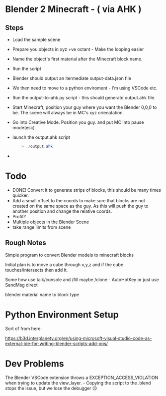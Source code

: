 # Blender 2 Minecraft - ( via AHK )
## Steps

* Load the sample scene
* Prepare you objects in xyz +ve octant - Make the looping easier
* Name the object's first material after the Minecraft block name.
* Run the script
* Blender should output an itermediate output-data.json file
* We then need to move to a python enviroment - I'm using VSCode etc.
* Run the output-to-ahk.py script - this should generate output.ahk file.
* Start Minecraft, position your guy where you want the Blender 0,0,0 to be. The scene will always be in MC's xyz orienatation.
* Go into Creative Mode. Position you guy. and put MC into pause mode(esc)
* launch the output.ahk script 

    ```powershell
        > ./output.ahk
    ```
* 

# Todo
* DONE! Convert it to generate strips of blocks, this should be many times quicker.
* Add a small offset to the coords to make sure that blocks are not created on the same space as the guy. As this will push the guy to another position and change the relative coords.
* Profit?
* Multiple objects in the Blender Scene
* take range limits from scene



## Rough Notes

Simple program to convert Blender models to minecraft blocks

Initial plan is to move a cube through x,y,z and if the cube touches/intersects then add it.

Some how use talk/console and /fill maybe /clone - AutoHotKey or just use SendMsg direct

blender material name to block type

# Python Environment Setup
Sort of from here:

https://b3d.interplanety.org/en/using-microsoft-visual-studio-code-as-external-ide-for-writing-blender-scripts-add-ons/

# Dev Problems
The Blender VSCode extension throws a EXCEPTION_ACCESS_VIOLATION when trying to update the view_layer. - Copying the script to the .blend stops the issue, but we lose the debugger 😥





